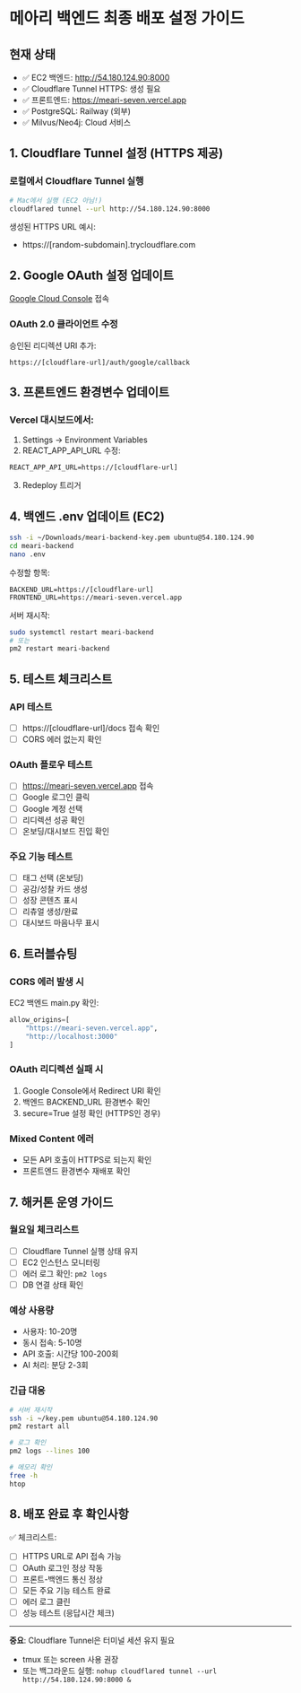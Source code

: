 # 메아리 백엔드 최종 배포 설정 가이드

## 현재 상태
- ✅ EC2 백엔드: http://54.180.124.90:8000
- ✅ Cloudflare Tunnel HTTPS: 생성 필요
- ✅ 프론트엔드: https://meari-seven.vercel.app
- ✅ PostgreSQL: Railway (외부)
- ✅ Milvus/Neo4j: Cloud 서비스

## 1. Cloudflare Tunnel 설정 (HTTPS 제공)

### 로컬에서 Cloudflare Tunnel 실행
```bash
# Mac에서 실행 (EC2 아님!)
cloudflared tunnel --url http://54.180.124.90:8000
```

생성된 HTTPS URL 예시:
- https://[random-subdomain].trycloudflare.com

## 2. Google OAuth 설정 업데이트

[Google Cloud Console](https://console.cloud.google.com/apis/credentials) 접속

### OAuth 2.0 클라이언트 수정
승인된 리디렉션 URI 추가:
```
https://[cloudflare-url]/auth/google/callback
```

## 3. 프론트엔드 환경변수 업데이트

### Vercel 대시보드에서:
1. Settings → Environment Variables
2. REACT_APP_API_URL 수정:
```
REACT_APP_API_URL=https://[cloudflare-url]
```
3. Redeploy 트리거

## 4. 백엔드 .env 업데이트 (EC2)

```bash
ssh -i ~/Downloads/meari-backend-key.pem ubuntu@54.180.124.90
cd meari-backend
nano .env
```

수정할 항목:
```env
BACKEND_URL=https://[cloudflare-url]
FRONTEND_URL=https://meari-seven.vercel.app
```

서버 재시작:
```bash
sudo systemctl restart meari-backend
# 또는
pm2 restart meari-backend
```

## 5. 테스트 체크리스트

### API 테스트
- [ ] https://[cloudflare-url]/docs 접속 확인
- [ ] CORS 에러 없는지 확인

### OAuth 플로우 테스트
- [ ] https://meari-seven.vercel.app 접속
- [ ] Google 로그인 클릭
- [ ] Google 계정 선택
- [ ] 리디렉션 성공 확인
- [ ] 온보딩/대시보드 진입 확인

### 주요 기능 테스트
- [ ] 태그 선택 (온보딩)
- [ ] 공감/성찰 카드 생성
- [ ] 성장 콘텐츠 표시
- [ ] 리츄얼 생성/완료
- [ ] 대시보드 마음나무 표시

## 6. 트러블슈팅

### CORS 에러 발생 시
EC2 백엔드 main.py 확인:
```python
allow_origins=[
    "https://meari-seven.vercel.app",
    "http://localhost:3000"
]
```

### OAuth 리디렉션 실패 시
1. Google Console에서 Redirect URI 확인
2. 백엔드 BACKEND_URL 환경변수 확인
3. secure=True 설정 확인 (HTTPS인 경우)

### Mixed Content 에러
- 모든 API 호출이 HTTPS로 되는지 확인
- 프론트엔드 환경변수 재배포 확인

## 7. 해커톤 운영 가이드

### 월요일 체크리스트
- [ ] Cloudflare Tunnel 실행 상태 유지
- [ ] EC2 인스턴스 모니터링
- [ ] 에러 로그 확인: `pm2 logs`
- [ ] DB 연결 상태 확인

### 예상 사용량
- 사용자: 10-20명
- 동시 접속: 5-10명
- API 호출: 시간당 100-200회
- AI 처리: 분당 2-3회

### 긴급 대응
```bash
# 서버 재시작
ssh -i ~/key.pem ubuntu@54.180.124.90
pm2 restart all

# 로그 확인
pm2 logs --lines 100

# 메모리 확인
free -h
htop
```

## 8. 배포 완료 후 확인사항

✅ 체크리스트:
- [ ] HTTPS URL로 API 접속 가능
- [ ] OAuth 로그인 정상 작동
- [ ] 프론트-백엔드 통신 정상
- [ ] 모든 주요 기능 테스트 완료
- [ ] 에러 로그 클린
- [ ] 성능 테스트 (응답시간 체크)

---

**중요**: Cloudflare Tunnel은 터미널 세션 유지 필요
- tmux 또는 screen 사용 권장
- 또는 백그라운드 실행: `nohup cloudflared tunnel --url http://54.180.124.90:8000 &`